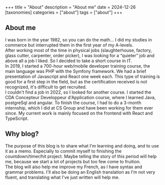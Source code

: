 +++
title = "About"
description = "About me"
date = 2024-12-26
[taxonomies]
categories = ["about"]
tags = ["about"]
+++

## About me

I was born in the year 1982, so you can do the math... I did my studies in commerce but interrupted them in the first year of my A-levels.  
After working most of the time in physical jobs (slaughterhouse, factory, glass cutter, carpenter, order picker), I was looking for a “quieter” job and above all a job I liked. So I decided to take a short course in IT.  
In 2019, I started a 700-hour web/mobile developer training course, the main language was PHP with the Symfony framework. We had a brief presentation of Javascript and React one week each. This type of training is good for a first step in the field, but as the certification received is not recognized, it's difficult to get recruited.  
I couldn't find a job in 2022, so I looked for another course. I started the CDA Concepteur Developpeur d'Application course, where I learned Java, postgreSql and angular. To finish the course, I had to do a 3-month internship, which I did at CS Group and have been working for them ever since.
My current work is mainly focused on the frontend with React and TypeScript.

## Why blog?

The purpose of this blog is to share what I'm learning and doing, and to use it as a memo. Especially to commit myself to finishing the countdown/timer/hit project. Maybe telling the story of this period will help me, because we start a lot of projects but too few come to fruition.  
The blog will also help me improve my French, as I have syntax and grammar problems. I'll also be doing an English translation as I'm not very fluent, and translating what I've just written will help me.
